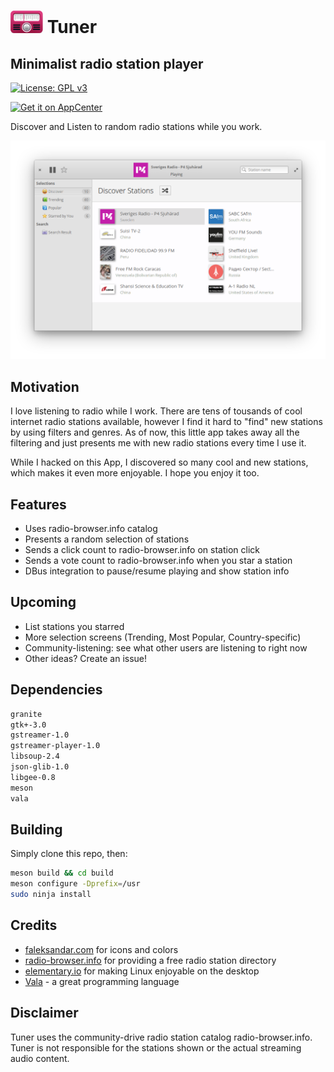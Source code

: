# ![icon](docs/logo_01.png) Tuner

## Minimalist radio station player

[![License: GPL v3](https://img.shields.io/badge/License-GPL%20v3-blue.svg)](http://www.gnu.org/licenses/gpl-3.0)

[![Get it on AppCenter](https://appcenter.elementary.io/badge.svg)](https://appcenter.elementary.io/com.github.louis77.tuner)

Discover and Listen to random radio stations while you work.

![Screenshot 01](docs/screen_08.png?raw=true)

## Motivation

I love listening to radio while I work. There are tens of tousands of cool internet radio stations available, however I find it hard to "find" new stations by using filters and genres. As of now, this little app takes away all the filtering and just presents me with new radio stations every time I use it.

While I hacked on this App, I discovered so many cool and new stations, which makes it even more enjoyable. I hope you enjoy it too.

## Features

- Uses radio-browser.info catalog
- Presents a random selection of stations
- Sends a click count to radio-browser.info on station click
- Sends a vote count to radio-browser.info when you star a station
- DBus integration to pause/resume playing and show station info

## Upcoming

- List stations you starred
- More selection screens (Trending, Most Popular, Country-specific)
- Community-listening: see what other users are listening to right now
- Other ideas? Create an issue!

## Dependencies

```bash
granite
gtk+-3.0
gstreamer-1.0
gstreamer-player-1.0
libsoup-2.4
json-glib-1.0
libgee-0.8
meson
vala
```

## Building

Simply clone this repo, then:

```bash
meson build && cd build
meson configure -Dprefix=/usr
sudo ninja install
```

## Credits

- [faleksandar.com](https://faleksandar.com/) for icons and colors
- [radio-browser.info](http://www.radio-browser.info) for providing a free radio station directory
- [elementary.io](https://elementary.io) for making Linux enjoyable on the desktop
- [Vala](https://wiki.gnome.org/Projects/Vala) - a great programming language

## Disclaimer

Tuner uses the community-drive radio station catalog radio-browser.info. Tuner
is not responsible for the stations shown or the actual streaming audio content.

